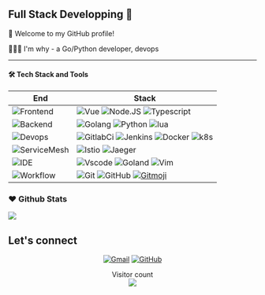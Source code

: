 ## Full Stack Developping 👋


🎉 Welcome to my GitHub profile!

👨🏻‍💻 I'm why - a Go/Python developer, devops


---

#### 🛠 Tech Stack and Tools

| End | Stack |
| -------------------------------------------------------------------- | --------------------------------------------------------------------------------------------------------------------------------------------------------------------------------------------------------------------------------------------------------------------------------------------------------------------------- |
| ![Frontend](https://img.shields.io/badge/-Frontend-black?style=flat) | ![Vue](https://img.shields.io/badge/-Vue-fff?style=flat&logo=vue.js) ![Node.JS](https://img.shields.io/badge/-Node.JS-fff?&logo=Node.JS) ![Typescript](https://img.shields.io/badge/-Typescript-fff?&logo=Typescript&logoColor=blue) |
| ![Backend](https://img.shields.io/badge/-Backend-black?style=flat) | ![Golang](https://img.shields.io/badge/-Golang-F0F8FF?style=flat&logo=go)  ![Python](https://img.shields.io/badge/-Python-blue?style=flat&logo=python&logoColor=white) ![lua](https://img.shields.io/badge/-lua-0170fe?style=flat&logo=lua)  |
| ![Devops](https://img.shields.io/badge/-Devops-black?style=flat) | ![GitlabCi](https://img.shields.io/badge/-GitlabCi-orange?style=flat&logo=gitlab&logoColor=white) ![Jenkins](https://img.shields.io/badge/-Jenkins-D24939?style=flat&logo=Jenkins&logoColor=white) ![Docker](https://img.shields.io/badge/-Docker-cbe3f2?style=flat&logo=docker) ![k8s](https://img.shields.io/badge/-Kubernetes-CEF1D1?style=flat&logo=Kubernetes)  |
| ![ServiceMesh](https://img.shields.io/badge/-ServiceMesh-black?style=flat) | ![Istio](https://img.shields.io/badge/Istio-466BB0.svg?&style=flat&logo=Istio&logoColor=white) ![Jaeger](https://img.shields.io/badge/Jaeger-66CFE3.svg?&style=flat&logo=Jaeger&logoColor=white) |
| ![IDE](https://img.shields.io/badge/-IDE-black?style=flat) | ![Vscode](https://img.shields.io/badge/-Vscode-blue?style=flat&logo=VisualStudioCode ) ![Goland](https://img.shields.io/badge/-Goland-3a3a3a?style=flat&logo=goland) ![Vim](https://img.shields.io/badge/-VIM-007ACC?style=flat&logo=vim) |
| ![Workflow](https://img.shields.io/badge/-Ohter-black?style=flat) | ![Git](https://img.shields.io/badge/-Git-black?style=flat&logo=git) ![GitHub](https://img.shields.io/badge/-GitHub-black?style=flat&logo=github)     [![Gitmoji][gitmoji]][gcw] |

[gitHub-action]: https://img.shields.io/badge/-GitHub_Actions-black?style=flat&logo=github
[gitmoji]: https://img.shields.io/badge/-😉_Gitmoji_Commit_Workflow-black?style=flat
[gcw]: https://github.com/arvinxx/gitmoji-commit-workflow





### ❤️ Github Stats

![](https://github-readme-stats.vercel.app/api?username=why19970628&show_icons=true&theme=vue&hide_title=true)



## Let's connect 
<p align="center">
	<a href="mailto:why967177569@163.com"><img src="https://img.icons8.com/bubbles/50/000000/gmail.png" alt="Gmail"/></a>
	<a href="https://github.com/why19970628"><img src="https://img.icons8.com/bubbles/50/000000/github.png" alt="GitHub"/></a>
</p>

<p align="center"> 
  Visitor count<br>
  <img src="https://cdn.jsdelivr.net/gh/yangchuansheng/yangchuansheng/assets/count.svg" />
</p>


